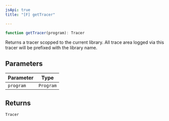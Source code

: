 ```yaml
---
jsApi: true
title: "[F] getTracer"

---
```

```ts
function getTracer(program): Tracer
```

Returns a tracer scopped to the current library.
All trace area logged via this tracer will be prefixed with the library name.

## Parameters

| Parameter | Type |
| ------ | ------ |
| `program` | `Program` |

## Returns

`Tracer`
